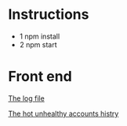 # Instructions
+ 1 npm install
+ 2 npm start
# Front end
[The log file ](http://zsharing.net:4501/file/liquidator.log)

[The hot unhealthy accounts histry](http://zsharing.net:4503)


